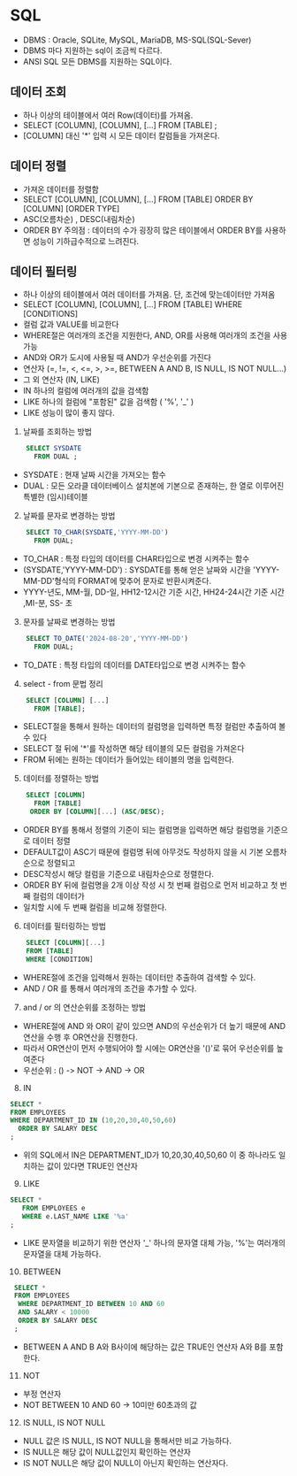 # SQL

- DBMS : Oracle, SQLite, MySQL, MariaDB, MS-SQL(SQL-Sever) 
- DBMS 마다 지원하는 sql이 조금씩 다르다.
- ANSI SQL 모든 DBMS를 지원하는 SQL이다.

## 데이터 조회

- 하나 이상의 테이블에서 여러 Row(데이터)를 가져옴.
- SELECT [COLUMN], [COLUMN], [...] FROM [TABLE] ;
- [COLUMN] 대신 '*' 입력 시 모든 데이터 칼럼들을 가져온다.

## 데이터 정렬

- 가져온 데이터를 정렬함
- SELECT [COLUMN], [COLUMN], [...] FROM [TABLE] ORDER BY [COLUMN] [ORDER TYPE]
- ASC(오름차순) , DESC(내림차순)
- ORDER BY 주의점 : 데이터의 수가 굉장히 많은 테이블에서 ORDER BY를 사용하면 성능이 기하급수적으로 느려진다.

## 데이터 필터링

- 하나 이상의 테이블에서 여러 데이터를 가져옴. 단, 조건에 맞는데이터만 가져옴
- SELECT [COLUMN], [COLUMN], [...] FROM [TABLE] WHERE [CONDITIONS]
- 컬럼 값과 VALUE를 비교한다
- WHERE절은 여러개의 조건을 지원한다, AND, OR를 사용해 여러개의 조건을 사용 가능
- AND와 OR가 도시에 사용될 때 AND가 우선순위를 가진다
- 연산자 (=, !=, <, <=, >, >=, BETWEEN A AND B, IS NULL, IS NOT NULL...)
- 그 외 연산자 (IN, LIKE)
- IN 하나의 컬럼에 여러개의 값을 검색함
- LIKE 하나의 컬럼에 "포함된" 값을 검색함 ( '%', '_' )
- LIKE 성능이 많이 좋지 않다. 

1. 날짜를 조회하는 방법
``` sql 
	SELECT SYSDATE 
	  FROM DUAL ;
```
- SYSDATE : 현재 날짜 시간을 가져오는 함수
- DUAL : 모든 오라클 데이터베이스 설치본에 기본으로 존재하는, 한 열로 이루어진 특별한 (임시)테이블

2. 날짜를 문자로 변경하는 방법
```sql
	SELECT TO_CHAR(SYSDATE,'YYYY-MM-DD') 
	  FROM DUAL;
```
- TO_CHAR : 특정 타입의 데이터를 CHAR타입으로 변경 시켜주는 함수
- (SYSDATE,'YYYY-MM-DD') : SYSDATE를 통해 얻은 날짜와 시간을 'YYYY-MM-DD'형식의 FORMAT에 맞추어 문자로 반환시켜준다.
- YYYY-년도, MM-월, DD-일, HH12-12시간 기준 시간, HH24-24시간 기준 시간 ,MI-분, SS- 초

3. 문자를 날짜로 변경하는 방법
```sql
	SELECT TO_DATE('2024-08-20','YYYY-MM-DD') 
	  FROM DUAL;
```
- TO_DATE : 특정 타입의 데이터를 DATE타입으로 변경 시켜주는 함수

4. select - from 문법 정리
```sql
	SELECT [COLUMN] [...] 
	  FROM [TABLE];
```
- SELECT절을 통해서 원하는 데이터의 컬럼명을 입력하면 특정 컬럼만 추출하여 볼 수 있다
- SELECT 절 뒤에 '*'를 작성하면 해당 테이블의 모든 컬럼을 가져온다
- FROM 뒤에는 원하는 데이터가 들어있는 테이블의 명을 입력한다. 

5. 데이터를 정렬하는 방법
```sql
	SELECT [COLUMN]
	  FROM [TABLE]
	 ORDER BY [COLUMN][...] (ASC/DESC);
```
- ORDER BY를 통해서 정렬의 기준이 되는 컬럼명을 입력하면 해당 컬럼명을 기준으로 데이터 정렬
- DEFAULT값이 ASC기 때문에 컬럼명 뒤에 아무것도 작성하지 않을 시 기본 오름차순으로 정렬되고
- DESC작성시 해당 컬럼을 기준으로 내림차순으로 정렬한다.
- ORDER BY 뒤에 컬럼명을 2개 이상 작성 시 첫 번째 컬럼으로 먼저 비교하고 첫 번째 컬럼의 데이터가 
- 일치할 시에 두 번째 컬럼을 비교해 정렬한다.

6. 데이터를 필터링하는 방법
```sql
	SELECT [COLUMN][...]
	FROM [TABLE]
	WHERE [CONDITION]
```
- WHERE절에 조건을 입력해서 원하는 데이터만 추출하여 검색할 수 있다.
- AND / OR 를 통해서 여러개의 조건을 추가할 수 있다.

7. and / or 의 연산순위를 조정하는 방법
- WHERE절에 AND 와 OR이 같이 있으면 AND의 우선순위가 더 높기 때문에 AND연산을 수행 후 OR연산을 진행한다.
- 따라서 OR연산이 먼저 수행되어야 할 시에는 OR연산을 '()'로 묶어 우선순위를 높여준다
- 우선순위 : () -> NOT -> AND -> OR

8. IN
```sql
SELECT *
FROM EMPLOYEES 
WHERE DEPARTMENT_ID IN (10,20,30,40,50,60)
  ORDER BY SALARY DESC 
;
```
- 위의 SQL에서 IN은 DEPARTMENT_ID가 10,20,30,40,50,60 이 중 하나라도 일치하는 값이 있다면 TRUE인 연산자

9. LIKE
 ```sql
SELECT *
	FROM EMPLOYEES e 
	WHERE e.LAST_NAME LIKE '%a'
;
```
- LIKE 문자열을 비교하기 위한 연산자 '_' 하나의 문자열 대체 가능, '%'는 여러개의 문자열을 대체 가능하다.

10. BETWEEN
 ```sql
  SELECT *
  FROM EMPLOYEES
   WHERE DEPARTMENT_ID BETWEEN 10 AND 60
   AND SALARY < 10000
   ORDER BY SALARY DESC 
  ;
  ```
- BETWEEN A AND B A와 B사이에 해당하는 값은 TRUE인 연산자 A와 B를 포함한다.

11. NOT
- 부정 연산자 
- NOT BETWEEN 10 AND 60 -> 10미만 60초과의 값

12. IS NULL, IS NOT NULL
- NULL 값은 IS NULL, IS NOT NULL을 통해서만 비교 가능하다.
- IS NULL은 해당 값이 NULL값인지 확인하는 연산자
- IS NOT NULL은 해당 값이 NULL이 아닌지 확인하는 연산자다.
